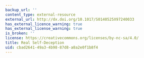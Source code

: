 ```yaml
---
backup_url: ''
content_type: external-resource
external_url: http://dx.doi.org/10.1017/S0140525X97240033
has_external_licence_warning: true
has_external_license_warning: true
is_broken: ''
license: https://creativecommons.org/licenses/by-nc-sa/4.0/
title: Real Self-Deception
uid: cbad2641-49a3-4b98-87d8-a8a2e0f1b8f4
---
```

